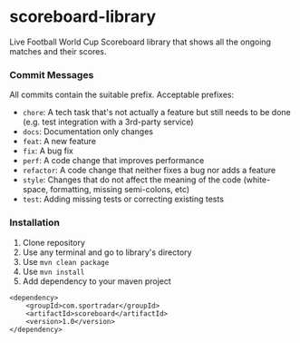 # scoreboard-library
Live Football World Cup Scoreboard library that shows all the ongoing matches and their scores. 

### Commit Messages
All commits contain the suitable prefix. Acceptable prefixes:
- `chore`: A tech task that's not actually a feature but still needs to be done (e.g. test integration with a 3rd-party service)
- `docs`: Documentation only changes
- `feat`: A new feature
- `fix`: A bug fix
- `perf`: A code change that improves performance
- `refactor`: A code change that neither fixes a bug nor adds a feature
- `style`: Changes that do not affect the meaning of the code (white-space, formatting, missing semi-colons, etc)
- `test`: Adding missing tests or correcting existing tests

### Installation
1. Clone repository
2. Use any terminal and go to library's directory
3. Use `mvn clean package`
4. Use `mvn install`
5. Add dependency to your maven project
```
<dependency>
    <groupId>com.sportradar</groupId>
    <artifactId>scoreboard</artifactId>
    <version>1.0</version>
</dependency>
```
